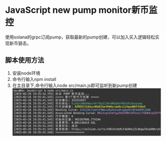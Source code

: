 # JavaScript new pump monitor新币监控
使用solana的grpc订阅pump，获取最新的pump创建，可以加入买入逻辑轻松实现新币狙击。
## 脚本使用方法
1. 安装node环境
2. 命令行输入npm install
3. 在主目录下,命令行输入node src/main.js即可监听到新pump创建
![("运行")](https://github.com/Fidingks/Solana-Sniper/blob/main/img.png)


